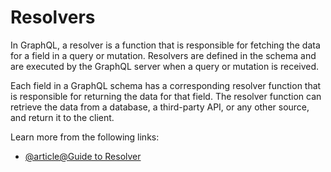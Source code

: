 # Resolvers

In GraphQL, a resolver is a function that is responsible for fetching the data for a field in a query or mutation. Resolvers are defined in the schema and are executed by the GraphQL server when a query or mutation is received.

Each field in a GraphQL schema has a corresponding resolver function that is responsible for returning the data for that field. The resolver function can retrieve the data from a database, a third-party API, or any other source, and return it to the client.

Learn more from the following links:

- [@article@Guide to Resolver](https://the-guild.dev/blog/better-type-safety-for-resolvers-with-graphql-codegen)
